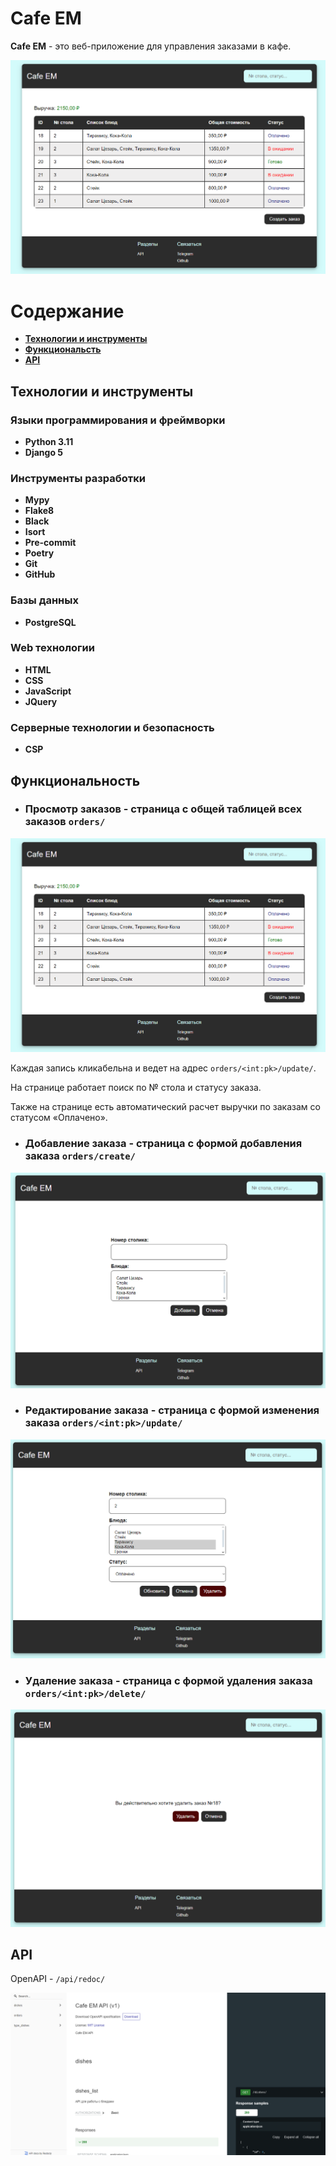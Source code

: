 # Cafe EM

**Cafe EM** - это веб-приложение для управления заказами в кафе.

![orders.png](readme_images/orders.png)

# Содержание

- **[Технологии и инструменты](#технологии-и-инструменты)**
- **[Функциональсть](#функциональность)**
- **[API](#api)**

## Технологии и инструменты

### Языки программирования и фреймворки

- **Python 3.11**
- **Django 5**

### Инструменты разработки
- **Mypy**
- **Flake8**
- **Black**
- **Isort**
- **Pre-commit**
- **Poetry**
- **Git**
- **GitHub**

### Базы данных
- **PostgreSQL**

### Web технологии
- **HTML**
- **CSS**
- **JavaScript**
- **JQuery**

### Серверные технологии и безопасность
- **CSP**

## Функциональность
- ### **Просмотр заказов** - страница с общей таблицей всех заказов ```orders/```

![orders.png](readme_images/orders.png)

Каждая запись кликабельна и ведет на адрес ```orders/<int:pk>/update/```.

На странице работает поиск по № стола и статусу заказа.

Также на странице есть автоматический расчет выручки по заказам со статусом «Оплачено».

- ### **Добавление заказа** - страница с формой добавления заказа ```orders/create/```

![create_order.png](readme_images/create_order.png)

- ### **Редактирование заказа** - страница с формой изменения заказа ```orders/<int:pk>/update/```

![update_order.png](readme_images/update_order.png)

- ### **Удаление заказа** - страница с формой удаления заказа ```orders/<int:pk>/delete/```

![delete_order.png](readme_images/delete_order.png)

## API

OpenAPI - ```/api/redoc/```

![open_api.png](readme_images/open_api.png)
